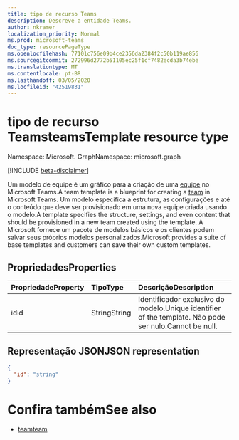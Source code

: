 ```yaml
---
title: tipo de recurso Teams
description: Descreve a entidade Teams.
author: nkramer
localization_priority: Normal
ms.prod: microsoft-teams
doc_type: resourcePageType
ms.openlocfilehash: 77101c756e09b4ce2356da2384f2c50b119ae856
ms.sourcegitcommit: 272996d2772b51105ec25f1cf7482ecda3b74ebe
ms.translationtype: MT
ms.contentlocale: pt-BR
ms.lasthandoff: 03/05/2020
ms.locfileid: "42519831"
---
```

# <a name="teamstemplate-resource-type"></a><span data-ttu-id="7e5c4-103">tipo de recurso Teams</span><span class="sxs-lookup"><span data-stu-id="7e5c4-103">teamsTemplate resource type</span></span>

<span data-ttu-id="7e5c4-104">Namespace: Microsoft. Graph</span><span class="sxs-lookup"><span data-stu-id="7e5c4-104">Namespace: microsoft.graph</span></span>

[!INCLUDE [beta-disclaimer](../../includes/beta-disclaimer.md)]

<span data-ttu-id="7e5c4-105">Um modelo de equipe é um gráfico para a criação de uma [equipe](../resources/team.md) no Microsoft Teams.</span><span class="sxs-lookup"><span data-stu-id="7e5c4-105">A team template is a blueprint for creating a [team](../resources/team.md) in Microsoft Teams.</span></span> <span data-ttu-id="7e5c4-106">Um modelo especifica a estrutura, as configurações e até o conteúdo que deve ser provisionado em uma nova equipe criada usando o modelo.</span><span class="sxs-lookup"><span data-stu-id="7e5c4-106">A template specifies the structure, settings, and even content that should be provisioned in a new team created using the template.</span></span> <span data-ttu-id="7e5c4-107">A Microsoft fornece um pacote de modelos básicos e os clientes podem salvar seus próprios modelos personalizados.</span><span class="sxs-lookup"><span data-stu-id="7e5c4-107">Microsoft provides a suite of base templates and customers can save their own custom templates.</span></span>

## <a name="properties"></a><span data-ttu-id="7e5c4-108">Propriedades</span><span class="sxs-lookup"><span data-stu-id="7e5c4-108">Properties</span></span>

| <span data-ttu-id="7e5c4-109">Propriedade</span><span class="sxs-lookup"><span data-stu-id="7e5c4-109">Property</span></span>            | <span data-ttu-id="7e5c4-110">Tipo</span><span class="sxs-lookup"><span data-stu-id="7e5c4-110">Type</span></span>     | <span data-ttu-id="7e5c4-111">Descrição</span><span class="sxs-lookup"><span data-stu-id="7e5c4-111">Description</span></span> |
|:------------------- |:-------- |:----------- |
| <span data-ttu-id="7e5c4-112">id</span><span class="sxs-lookup"><span data-stu-id="7e5c4-112">id</span></span>                  | <span data-ttu-id="7e5c4-113">String</span><span class="sxs-lookup"><span data-stu-id="7e5c4-113">String</span></span>   | <span data-ttu-id="7e5c4-114">Identificador exclusivo do modelo.</span><span class="sxs-lookup"><span data-stu-id="7e5c4-114">Unique identifier of the template.</span></span> <span data-ttu-id="7e5c4-115">Não pode ser nulo.</span><span class="sxs-lookup"><span data-stu-id="7e5c4-115">Cannot be null.</span></span> |

## <a name="json-representation"></a><span data-ttu-id="7e5c4-116">Representação JSON</span><span class="sxs-lookup"><span data-stu-id="7e5c4-116">JSON representation</span></span>

<!-- {
  "blockType": "resource",
  "@odata.type": "microsoft.graph.teamsTemplate",
  "baseType": "microsoft.graph.entity"
}-->

```json
{
  "id": "string"
}
```

# <a name="see-also"></a><span data-ttu-id="7e5c4-117">Confira também</span><span class="sxs-lookup"><span data-stu-id="7e5c4-117">See also</span></span>

- [<span data-ttu-id="7e5c4-118">team</span><span class="sxs-lookup"><span data-stu-id="7e5c4-118">team</span></span>](team.md)

